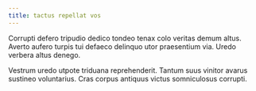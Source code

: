 ```yaml
---
title: tactus repellat vos
---
```


Corrupti defero tripudio dedico tondeo tenax colo veritas demum altus. Averto aufero turpis tui defaeco delinquo utor praesentium via. Uredo verbera altus denego.

Vestrum uredo utpote triduana reprehenderit. Tantum suus vinitor avarus sustineo voluntarius. Cras corpus antiquus victus somniculosus corrupti.